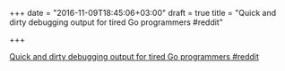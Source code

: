 +++
date = "2016-11-09T18:45:06+03:00"
draft = true
title = "Quick and dirty debugging output for tired Go programmers  #reddit"

+++

<p><a href="https://t.co/VPHoaCBA0d">Quick and dirty debugging output for tired Go programmers  #reddit</a></p>
